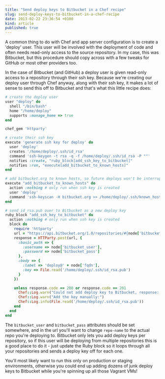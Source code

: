 ```yaml
---
title: "Send deploy keys to Bitbucket in a Chef recipe"
slug: send-deploy-keys-to-bitbucket-in-a-chef-recipe
date: 2013-02-22 23:36:54 +0100
kind: article
published: true
---
```


A common thing to do with Chef and app server configuration is to create a 'deploy' user. This user will be involved with the deployment of code and often needs read-only access to the source repository. In my case, this was Bitbucket, but this procedure should copy across with a few tweaks for GitHub or most other providers too.

In the case of Bitbucket (and GitHub) a deploy user is given read-only access to a repository through their ssh key. Because we're creating our deploy user through Chef anyway, along with their ssh key, it makes a lot of sense to send this off to Bitbucket and that's what this little recipe does:

``` ruby
# create the deploy user
user "deploy" do
  shell "/bin/bash"
  home "/home/deploy"
  supports :manage_home => true
end

chef_gem 'httparty'

# create their ssh key
execute 'generate ssh key for deploy' do
  user 'deploy'
  creates '/home/deploy/.ssh/id_rsa'
  command 'ssh-keygen -t rsa -q -f /home/deploy/.ssh/id_rsa -P ""'
  notifies :create, "ruby_block[add_ssh_key_to_bitbucket]"
  notifies :run, "execute[add_bitbucket_to_known_hosts]"
end

# add bitbucket.org to known hosts, so future deploys won't be interrupted
execute "add_bitbucket_to_known_hosts" do
  action :nothing # only run when ssh key is created
  user 'deploy'
  command 'ssh-keyscan -H bitbucket.org >> /home/deploy/.ssh/known_hosts'
end

# send id_rsa.pub over to Bitbucket as a new deploy key
ruby_block "add_ssh_key_to_bitbucket" do
  action :nothing # only run when ssh key is created
  block do
    require 'httparty'
    url = "https://api.bitbucket.org/1.0/repositories/#{node['bitbucket_user']}/repo-name/deploy-keys"
    response = HTTParty.post(url, {
      :basic_auth => {
        :username => node['bitbucket_user'],
        :password => node['bitbucket_pass']
      },
      :body => {
        :label => 'deploy@' + node['fqdn'],
        :key => File.read('/home/deploy/.ssh/id_rsa.pub')
      }
    })

    unless response.code == 200 or response.code == 201
      Chef::Log.warn("Could not add deploy key to Bitbucket, response: #{response.body}")
      Chef::Log.warn("Add the key manually:")
      Chef::Log.info(File.read('/home/deploy/.ssh/id_rsa.pub'))
    end
  end
end
```

The `bitbucket_user` and `bitbucket_pass` attributes should be set somewhere, and in the url you'll want to change `repo-name` to the actual repo you're deploying to. Bitbucket only lets you add deploy keys per repository, so if this user will be deploying from multiple repositories this is a good place to do it - just update the Ruby block so it loops through all your repositories and sends a deploy key off for each one.

You'll most likely want to run this only on production or staging environments, otherwise you could end up adding dozens of junk deploy keys to Bitbucket while you're spinning up all those Vagrant VMs!
